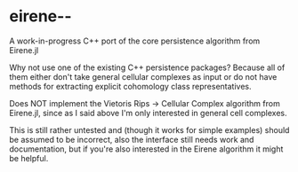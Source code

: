 # eirene--
A work-in-progress C++ port of the core persistence algorithm from Eirene.jl                                                                                                                                        
                                                                                                                                                                                                                    
Why not use one of the existing C++ persistence packages? Because all of them either don't take general cellular complexes as input or do not have methods for extracting explicit cohomology class representatives.
                                                                                                                                                                                                                    
Does NOT implement the Vietoris Rips -> Cellular Complex algorithm from Eirene.jl, since as I said above I'm only interested in general cell complexes.                                                             
                                                                                                                                                                                                                    
This is still rather untested and (though it works for simple examples) should be assumed to be incorrect, also the interface still needs work and documentation, but if you're also interested in the Eirene algorithm it might be helpful.
